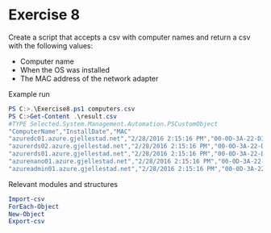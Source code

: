 # Exercise 8

Create a script that accepts a csv with computer names and return a csv with the following values:
- Computer name
- When the OS was installed
- The MAC address of the network adapter

Example run
```powershell
PS C:>.\Exercise8.ps1 computers.csv
PS C:>Get-Content .\result.csv
#TYPE Selected.System.Management.Automation.PSCustomObject
"ComputerName","InstallDate","MAC"
"azuredc01.azure.gjellestad.net","2/28/2016 2:15:16 PM","00-0D-3A-22-D3-7D"
"azurerds02.azure.gjellestad.net","2/28/2016 2:15:16 PM","00-0D-3A-22-D3-7D"
"azurerds01.azure.gjellestad.net","2/28/2016 2:15:16 PM","00-0D-3A-22-D3-7D"
"azurenano01.azure.gjellestad.net","2/28/2016 2:15:16 PM","00-0D-3A-22-D3-7D"
"azureadmin01.azure.gjellestad.net","2/28/2016 2:15:16 PM","00-0D-3A-22-D3-7D"
```
Relevant modules and structures
```powershell
Import-csv
ForEach-Object 
New-Object
Export-csv
```


